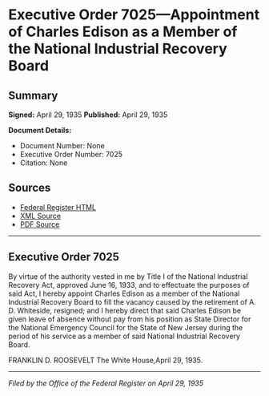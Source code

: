 # Executive Order 7025—Appointment of Charles Edison as a Member of the National Industrial Recovery Board

## Summary

**Signed:** April 29, 1935
**Published:** April 29, 1935

**Document Details:**
- Document Number: None
- Executive Order Number: 7025
- Citation: None

## Sources
- [Federal Register HTML](https://www.presidency.ucsb.edu/documents/executive-order-7025-appointment-charles-edison-member-the-national-industrial-recovery)
- [XML Source](None)
- [PDF Source](None)

---

## Executive Order 7025

By virtue of the authority vested in me by Title I of the National Industrial Recovery Act, approved June 16, 1933, and to effectuate the purposes of said Act, I hereby appoint Charles Edison as a member of the National Industrial Recovery Board to fill the vacancy caused by the retirement of A. D. Whiteside, resigned; and I hereby direct that said Charles Edison be given leave of absence without pay from his position as State Director for the National Emergency Council for the State of New Jersey during the period of his service as a member of said National Industrial Recovery Board.

FRANKLIN D. ROOSEVELT
The White House,April 29, 1935.

---

*Filed by the Office of the Federal Register on April 29, 1935*
